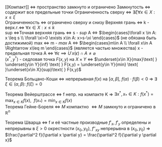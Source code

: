 
[[Компакт]] <=> пространство замкнуто и ограничено
Замкнутость <=> содержит все предельные точки
Ограниченность сверху <=> $\exists \xi \forall x\in X: x\leq \xi$   
Ограниченность <=> ограничено сверху и снизу
Верхняя грань <=> k - верх.г.$\iff$  $\forall x\in X: x\leq k$     
sup <=>Точная верхняя грань <=> s - $sup$ A $\iff$ $\begin{cases}\forall x \in A: x \leq s \\ \forall \xi>0  \exists x\in A: x>s-\xi \end{cases}$    (не обязана быть достижимой)
max <=> m - $max$ A <=> $\begin{cases}m\in A \\  \forall x\in A \Rightarrow x\leq m \end{cases}$  (является частью множества) 
x - предельная точка A <=> $\forall \epsilon \implies  U˙{x}(\epsilon) \cap A \neq \varnothing$   
$(x^*,y^*)$ - седловая точка $F(x,y)$  на $X \times Y$  $\iff$  $\underset{x\in X}{max}\text{ } \underset{y\in Y}{inf} \text{ } F(x,y) = \underset{y\in Y}{min} \text{ }\underset{x\in X}{sup}\text{ } F(x,y)$  

Теорема Больцано-Коши $\iff$  непрерывная $f(x)$ на $[\alpha, \beta]$, $f(\alpha) \cdot f(\beta) < 0$ $\Rightarrow$ $\exists$ $\xi \in (\alpha, \beta)$: $f(\xi) = 0$

Теорема Вейерштрассе $\iff$ f непр. на компакте K $\Rightarrow$ $\exists x^*, x_* \in K : f(x^*) = \max_{x \in K} f(x), ~~ f(x_*) = \min_{x \in K} f(x)$  
Теорема Гейне-Бореля <=>  $M \text{ компактно } \iff M \text{ замкнуто и ограничено в } \mathbb{R}^n$

Теорема Шварца $\iff$ f и её частные производные $f'_x$, $f'_y$ определены и непрерывны в $\xi>0$ окрестности $(x_0,y_0)$,  $f''_{xy}$ непрерывна в $(x_0,y_0)$ $\Rightarrow$  $\frac{\partial^2  f}{\partial x \partial y} = \frac{\partial^2 f}{\partial y \partial x}$ 



